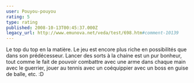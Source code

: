 ```yaml
---
user: Pouyou-pouyou
rating: 5
type: rating
published: 2008-10-13T00:45:37.000Z
legacy_url: http://www.emunova.net/veda/test/698.htm#comment-10139
---
```

Le top du top en la matière. Le jeu est encore plus riche en possibilités que dans son prédécesseur. Lancer des sorts à la chaine est un pur bonheur, tout comme le fait de pouvoir combattre avec une arme dans chaque main avec le guerrier, jouer au tennis avec un coéquippier avec un boss en guise de balle, etc. :D